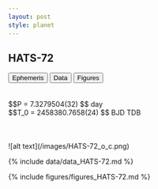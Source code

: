 ```yaml
---
layout: post
style: planet
---
```

<script src="../js/planets.js"></script>

## HATS-72

<!-- Tab links -->
<div class="tab">
<button class="tablinks" onclick="openCity(event, 'Ephemeris')">Ephemeris</button>
<button class="tablinks" onclick="openCity(event, 'Data')">Data</button>
<button class="tablinks" onclick="openCity(event, 'Figures')">Figures</button>
</div>

<!-- Tab content -->
<div id="Ephemeris" class="tabcontent" markdown="1">
<br/><br/>
$$P = 7.3279504(32) $$ day <br/>
$$T_0 = 2458380.7658(24) $$ BJD TDB
<br/><br/>
<br/><br/>
![alt text](/images/HATS-72_o_c.png)
</div>


<div id="Data" class="tabcontent" markdown="1">

{% include data/data_HATS-72.md %}

</div>

<div id="Figures" class="tabcontent" markdown="1">
{% include figures/figures_HATS-72.md %}
</div>


<script src="../js/tabs.js"></script>


